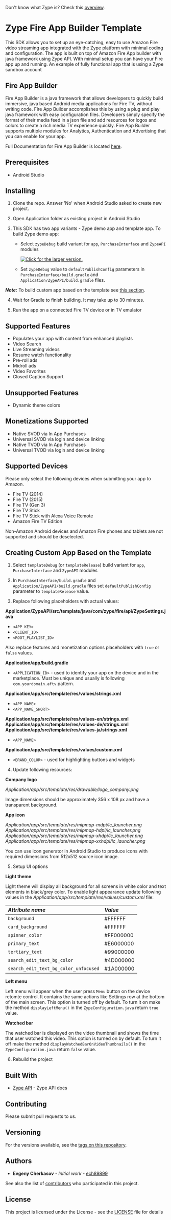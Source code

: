 Don't know what Zype is? Check this [overview](http://www.zype.com/).

# Zype Fire App Builder Template

This SDK allows you to set up an eye-catching, easy to use Amazon Fire video streaming app integrated with the Zype platform with minimal coding and configuration. The app is built on top of Amazon Fire App builder with java framework using Zype API. With minimal setup you can have your Fire app up and running.
An example of fully functional app that is using a Zype sandbox account

## Fire App Builder

Fire App Builder is a java framework that allows developers to quickly build immersive, java based Android media applications for Fire TV, without writing code.  Fire App Builder accomplishes this by using a plug and play java framework with easy configuration files.  Developers simply specify the format of their media feed in a json file and add resources for logos and colors to create a rich media TV experience quickly.  Fire App Builder supports multiple modules for Analytics, Authentication and Advertising that you can enable for your app.

Full Documentation for Fire App Builder is located [here](https://developer.amazon.com/public/solutions/devices/fire-tv/docs/fire-app-builder-overview).


## Prerequisites

- Android Studio

## Installing

1. Clone the repo. Answer 'No' when Android Studio asked to create new project.

2. Open Application folder as existing project in Android Studio

3. This SDK has two app variants - Zype demo app and template app. To build Zype demo app:

   - Select `zypeDebug` build variant for `app`, `PurchaseInterface` and `ZypeAPI` modules

     <a href="https://drive.google.com/uc?export=view&id=1wz_eFKHcljpUFYuwfIKSCSCVhcKFGDPG"><img src="https://drive.google.com/uc?export=view&id=1wz_eFKHcljpUFYuwfIKSCSCVhcKFGDPG" style="width: auto; height: auto" title="Click for the larger version." /></a>

   - Set `zypeDebug` value to `defaultPublishConfig` parameters in `PurchaseInterface/build.gradle` and `Application/ZypeAPI/build.gradle` files.

***Note:*** To build custom app based on the template see [this section](#template).

4. Wait for Gradle to finish building. It may take up to 30 minutes.

5. Run the app on a connected Fire TV device or in TV emulator

## Supported Features

- Populates your app with content from enhanced playlists
- Video Search
- Live Streaming videos
- Resume watch functionality
- Pre-roll ads
- Midroll ads
- Video Favorites
- Closed Caption Support

## Unsupported Features

- Dynamic theme colors

## Monetizations Supported

- Native SVOD via In App Purchases
- Universal SVOD via login and device linking
- Native TVOD via In App Purchases
- Universal TVOD via login and device linking

## Supported Devices

Please only select the following devices when submitting your app to Amazon.

- Fire TV (2014)
- Fire TV (2015)
- Fire TV (Gen 3)
- Fire TV Stick
- Fire TV Stick with Alexa Voice Remote
- Amazon Fire TV Edition

Non-Amazon Android devices and Amazon Fire phones and tablets are not supported and should be deselected. 

## Creating Custom App Based on the Template<a name="template"></a>

1. Select `templateDebug` (or `templateRelease`) build variant for `app`, `PurchaseInterface`  and `ZypeAPI` modules

2. In `PurchaseInterface/build.gradle` and `Application/ZypeAPI/build.gradle` files set `defaultPublishConfig` parameter to `templateRelease` value.

3. Replace following placeholders with actual values:

  **Application/ZypeAPI/src/template/java/com/zype/fire/api/ZypeSettings.java**
  - ```<APP_KEY>```
  - ```<CLIENT_ID>```
  - ```<ROOT_PLAYLIST_ID>```

Also replace features and monetization options placeholders with `true` or `false` values.

**Application/app/build.gradle**
- ```<APPLICATION_ID>``` - used to identify your app on the device and in the marketplace. Must be unique and usually is following `com.yourdomain.aftv` pattern.

**Application/app/src/template/res/values/strings.xml**
- ```<APP_NAME>```
- ```<APP_NAME_SHORT>```

**Application/app/src/template/res/values-en/strings.xml**
**Application/app/src/template/res/values-de/strings.xml**
**Application/app/src/template/res/values-ja/strings.xml**
- ```<APP_NAME>```

**Application/app/src/template/res/values/custom.xml**
- ```<BRAND_COLOR>``` - used for highlighting buttons and widgets

4. Update following resources:

**Company logo**

*Application/app/src/template/res/drawable/logo_company.png*

Image dimensions should be approximately 356 x 108 px and have a transparent background.

**App icon**

*Application/app/src/template/res/mipmap-mdpi/ic_launcher.png*
*Application/app/src/template/res/mipmap-hdpi/ic_launcher.png*
*Application/app/src/template/res/mipmap-xhdpi/ic_launcher.png*
*Application/app/src/template/res/mipmap-xxhdpi/ic_launcher.png*

You can use icon generator in Android Studio to produce icons with required dimensions from 512x512 source icon image.

5. Setup UI options

**Light theme**

Light theme will display all background for all screens in white color and text elements in black/grey color.
To enable light appearance update following values in the *Application/app/src/template/res/values/custom.xml* file:


| ***Attribute name***                 | ***Value***      |
|:-------------------------------------|:-----------------|
|`background`                          |#FFFFFF           |
|`card_background`                     |#FFFFFF           |
|`spinner_color`                       |#FF000000         |
|`primary_text`                        |#E6000000         |
|`tertiary_text`                       |#99000000         |
|`search_edit_text_bg_color`           |#4D000000         |
|`search_edit_text_bg_color_unfocused` |#1A000000         |



**Left menu**

Left menu will appear when the user press `Menu` button on the device retomte control. It contains the same actions like Settings row at the bottom of the main screen.
This option is turned off by default. To turn it on make the method `displayLeftMenu()` in the `ZypeConfiguration.java` return `true` value.

**Watched bar**

The watched bar is displayed on the video thumbnail and shows the time that user watched this video.
This option is turned on by default. To turn it off make the method `displayWatchedBarOnVideoThumbnails()` in the `ZypeConfiguration.java` return `false` value.

6. Rebuild the project

## Built With

* [Zype API](http://dev.zype.com/api_docs/intro/) - Zype API docs

## Contributing

Please submit pull requests to us.

## Versioning

For the versions available, see the [tags on this repository](https://github.com/zype/zype-firebuilder/tags). 

## Authors

* **Evgeny Cherkasov** - *Initial work* - [ech89899](https://github.com/ech89899)

See also the list of [contributors](https://github.com/zype/zype-firebuilder/graphs/contributors) who participated in this project.

## License

This project is licensed under the License - see the [LICENSE](LICENSE.md) file for details
